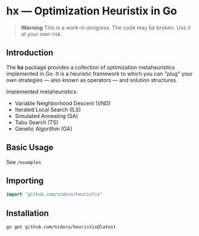 # hx &mdash; Optimization Heuristix in Go

> **Warning**
> This is a work-in-progress. The code may be broken. Use it at your own risk.

## Introduction

The **hx** package provides a collection of optimization
metaheuristics implemented in Go. It is a heuristic framework
to which you can "plug" your own strategies &mdash; also known as operators &mdash;
and solution structures.

Implemented metaheuristics:

- Variable Neighborhood Descent (VND)
- Iterated Local Search (ILS)
- Simulated Annealing (SA)
- Tabu Search (TS)
- Genetic Algorithm (GA)

## Basic Usage

See `/examples`

## Importing
```go
import "github.com/nidoro/heuristix"
```

## Installation

```shell
go get github.com/nidoro/heuristix@latest
```
